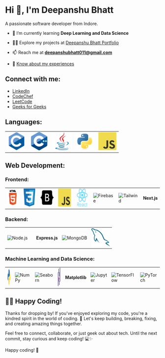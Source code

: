 # Hi 👋, I'm Deepanshu Bhatt

A passionate software developer from Indore.

- 🌱 I’m currently learning **Deep Learning and Data Science**

- 👨‍💻 Explore my projects at [Deepanshu Bhatt Portfolio](https://deepanshu-bhatt-portfolio.netlify.app/)

- 📫 Reach me at **deepanshubhatt011@gmail.com**

- 📄 [Know about my experiences](https://drive.google.com/file/d/1VkOY2bferMlipKG8-iqcphslDsr9kFuc/view?usp=drivesdk)

## Connect with me:

- [LinkedIn](https://linkedin.com/in/deepanshu-bhatt-b74a21209)
- [CodeChef](https://www.codechef.com/users/stanieee)
- [LeetCode](https://www.leetcode.com/__xan_)
- [Geeks for Geeks](https://auth.geeksforgeeks.org/user/staniee)

## Languages:

<table style="width: 100%;">
  <tr>
    <td><img src="https://raw.githubusercontent.com/devicons/devicon/master/icons/c/c-original.svg" alt="C" width="60" height="60"/></td>
    <td><img src="https://raw.githubusercontent.com/devicons/devicon/master/icons/cplusplus/cplusplus-original.svg" alt="C++" width="60" height="60"/></td>
    <td><img src="https://raw.githubusercontent.com/devicons/devicon/master/icons/java/java-original.svg" alt="Java" width="60" height="60"/></td>
    <td><img src="https://raw.githubusercontent.com/devicons/devicon/master/icons/python/python-original.svg" alt="Python" width="60" height="60"/></td>
    <td><img src="https://raw.githubusercontent.com/devicons/devicon/master/icons/javascript/javascript-original.svg" alt="JavaScript" width="60" height="60"/></td>
  </tr>
</table>

## Web Development:

### Frontend:

<table style="width: 100%;">
  <tr>
    <td><img src="https://raw.githubusercontent.com/devicons/devicon/master/icons/html5/html5-original-wordmark.svg" alt="HTML5" width="50" height="50"/></td>
    <td><img src="https://raw.githubusercontent.com/devicons/devicon/master/icons/css3/css3-original.svg" alt="CSS" width="60" height="60"/></td>
    <td><img src="https://raw.githubusercontent.com/devicons/devicon/master/icons/bootstrap/bootstrap-plain.svg" alt="Bootstrap" width="60" height="60"/></td>
    <td> <img src="https://raw.githubusercontent.com/devicons/devicon/master/icons/javascript/javascript-original.svg" alt="JavaScript" width="60" height="60"/></td>
    <td><img src="https://raw.githubusercontent.com/devicons/devicon/master/icons/react/react-original-wordmark.svg" alt="React" width="60" height="60"/></td>
    <td><img src="https://www.vectorlogo.zone/logos/firebase/firebase-icon.svg" alt="Firebase" width="40" height="40"/></td>
    <td><img src="https://www.vectorlogo.zone/logos/tailwindcss/tailwindcss-icon.svg" alt="Tailwind" width="40" height="40"/></td>
    <td><strong>Next.js</strong></td>
  </tr>
</table>


### Backend:

<table>
  <tr>
    <td><img src="https://www.vectorlogo.zone/logos/nodejs/nodejs-icon.svg" alt="Node.js" width="60" height="60"/></td>
    <td><td><strong>Express.js</strong></td></td>
    <td><img src="https://www.vectorlogo.zone/logos/mongodb/mongodb-icon.svg" alt="MongoDB" width="60" height="60"/></td>
    <td><img src="https://raw.githubusercontent.com/devicons/devicon/master/icons/mysql/mysql-original.svg" alt="MySQL" width="60" height="60"/></td>
  </tr>
</table>

### Machine Learning and Data Science:

<table>
  <tr>
    <td><img src="https://raw.githubusercontent.com/devicons/devicon/master/icons/python/python-original.svg" alt="Python" width="60" height="60"/></td>
    <td><img src="https://upload.wikimedia.org/wikipedia/commons/1/1a/NumPy_logo.svg" alt="NumPy" width="60" height="60"/></td>
    <td><img src="https://seaborn.pydata.org/_images/logo-mark-lightbg.svg" alt="Seaborn" width="60" height="60"/></td>
    <td><img src="https://raw.githubusercontent.com/devicons/devicon/master/icons/pandas/pandas-original.svg" alt="Pandas" width="60" height="60"/></td>
    <td><strong>Matplotlib</strong></td>
    <td><img src="https://www.vectorlogo.zone/logos/jupyter/jupyter-icon.svg" alt="Jupyter" width="60" height="60"/></td>
    <td><img src="https://www.vectorlogo.zone/logos/tensorflow/tensorflow-icon.svg" alt="TensorFlow" width="60" height="60"/></td>
    <td><img src="https://www.vectorlogo.zone/logos/pytorch/pytorch-icon.svg" alt="PyTorch" width="60" height="60"/></td>
  </tr>
</table>

## 👨‍💻 Happy Coding!

Thanks for dropping by! If you've enjoyed exploring my code, you're a kindred spirit in the world of coding. 🚀 Let's keep building, breaking, fixing, and creating amazing things together.

Feel free to connect, collaborate, or just geek out about tech. Until the next commit, stay curious and keep coding! 💻✨

Happy coding! 👋

